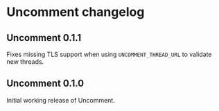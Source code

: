 # Uncomment changelog

## Uncomment 0.1.1

Fixes missing TLS support when using `UNCOMMENT_THREAD_URL` to validate new threads.

## Uncomment 0.1.0

Initial working release of Uncomment.
